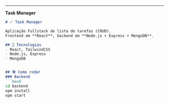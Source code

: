 ---

**Task Manager**
```markdown
# ✅ Task Manager

Aplicação Fullstack de lista de tarefas (CRUD).  
Frontend em **React**, backend em **Node.js + Express + MongoDB**.

## 🚀 Tecnologias
- React, TailwindCSS
- Node.js, Express
- MongoDB


## 🛠️ Como rodar
### Backend
```bash
cd backend
npm install
npm start
